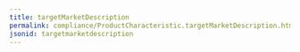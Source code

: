 ```yaml
---
title: targetMarketDescription
permalink: compliance/ProductCharacteristic.targetMarketDescription.html
jsonid: targetmarketdescription
---
```

